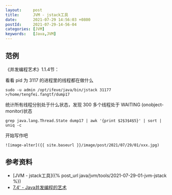 ```yaml
---
layout:     post
title:      JVM - jstack工具
date:       2021-07-29 14:56:03 +0800
postId:     2021-07-29-14-56-04
categories: [JVM]
keywords:   [Java,JVM]
---
```


## 范例
《并发编程艺术》1.1.4节：

看看 pid 为 3117 的进程里的线程都在做什么
```
sudo -u admin /opt/ifeve/java/bin/jstack 31177 
>/home/tengfei.fangtf/dump17
```

统计所有线程分别处于什么状态，发现 300 多个线程处于 WAITING (onobject-monitor)状态
```
grep java.lang.Thread.State dump17 | awk '{print $2$3$4$5}' | sort | uniq -c
```

开始写作吧
```
![image-alter]({{ site.baseurl }}/image/post/2021/07/29/01/xxx.jpg)
```

## 参考资料

* [JVM - jstack工具]({% post_url java/jvm/tools/2021-07-29-01-jvm-jstack %})
* [7.4' - Java并发编程的艺术](https://book.douban.com/subject/26591326/)

